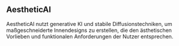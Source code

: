 ## AestheticAI
AestheticAI nutzt generative KI und stabile Diffusionstechniken, um maßgeschneiderte Innendesigns zu erstellen, die den ästhetischen Vorlieben und funktionalen Anforderungen der Nutzer entsprechen.
